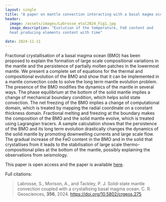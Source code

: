 ```yaml
---
layout: single
title: "A paper on mantle convection interacting with a basal magma ocean"
header:
  image: /assets/images/Labrosse_etal2024_Fig1.jpg
  image_description: "Evolution of the temperature, FeO content and
  heat producing elements content with time"

date: 2024-11-11
---
```


Fractional crystallisation of a basal magma ocean (BMO) has been
proposed to explain the formation of large scale compositional
variations in the mantle and the persistence of partially molten
patches in the lowermost mantle. We present a complete set of
equations for the thermal and compositional evolution of the BMO and
show that it can be implemented in a mantle convection code to solve
the long term mantle evolution problem. The presence of the BMO
modifies the dynamics of the mantle in several ways. The phase
equilibrium at the bottom of the solid mantle implies a change of
mechanical boundary condition, which helps solid state convection. The
net freezing of the BMO implies a change of computational domain,
which is treated by mapping the radial coordinate on a constant
thickness domain. Fractional melting and freezing at the boundary
makes the composition of the BMO and the solid mantle evolve, which is
treated using Lagrangian tracers. A sample calculation shows that the
persistence of the BMO and its long term evolution drastically changes
the dynamics of the solid mantle by promoting downwelling currents and
large scale flow. The gradual increase of the FeO content in the BMO
and in the solid that crystallises from it leads to the stabilisation
of large scale thermo-compositional piles at the bottom of the mantle,
possibly explaining the observations from seismology.

This paper is open access and the paper is available
[here](https://doi.org/10.5802/crgeos.275).


Full citations:
>Labrosse, S., Morison, A., and Tackley, P. J. Solid-state mantle
>convection coupled with a crystallising basal magma
>ocean. C. R. Geosciences, **356**, 2024.
>https://doi.org/10.5802/crgeos.275
